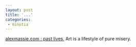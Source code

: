 ```yaml
---
layout: post
title: '...'
categories:
 - minutia
---
```


<a href="http://playtime.alexmassie.com/past/20020419.php">alexmassie.com : past lives.</a> Art is a lifestyle of pure misery.

